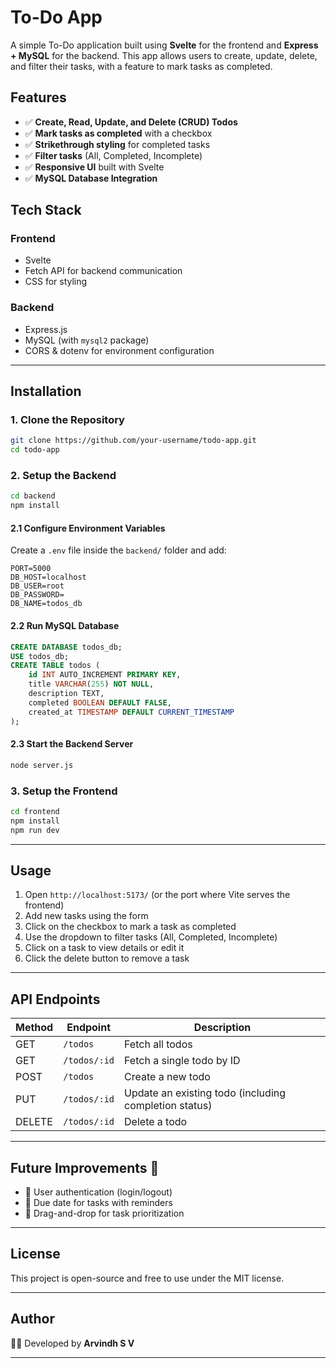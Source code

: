 # To-Do App

A simple To-Do application built using **Svelte** for the frontend and **Express + MySQL** for the backend. This app allows users to create, update, delete, and filter their tasks, with a feature to mark tasks as completed.

## Features

- ✅ **Create, Read, Update, and Delete (CRUD) Todos**
- ✅ **Mark tasks as completed** with a checkbox
- ✅ **Strikethrough styling** for completed tasks
- ✅ **Filter tasks** (All, Completed, Incomplete)
- ✅ **Responsive UI** built with Svelte
- ✅ **MySQL Database Integration**

## Tech Stack

### **Frontend**
- Svelte
- Fetch API for backend communication
- CSS for styling

### **Backend**
- Express.js
- MySQL (with `mysql2` package)
- CORS & dotenv for environment configuration

---

## Installation

### **1. Clone the Repository**
```bash
git clone https://github.com/your-username/todo-app.git
cd todo-app
```

### **2. Setup the Backend**
```bash
cd backend
npm install
```

#### **2.1 Configure Environment Variables**
Create a `.env` file inside the `backend/` folder and add:
```
PORT=5000
DB_HOST=localhost
DB_USER=root
DB_PASSWORD=
DB_NAME=todos_db
```

#### **2.2 Run MySQL Database**
```sql
CREATE DATABASE todos_db;
USE todos_db;
CREATE TABLE todos (
    id INT AUTO_INCREMENT PRIMARY KEY,
    title VARCHAR(255) NOT NULL,
    description TEXT,
    completed BOOLEAN DEFAULT FALSE,
    created_at TIMESTAMP DEFAULT CURRENT_TIMESTAMP
);
```

#### **2.3 Start the Backend Server**
```bash
node server.js
```

### **3. Setup the Frontend**
```bash
cd frontend
npm install
npm run dev
```

---

## Usage

1. Open `http://localhost:5173/` (or the port where Vite serves the frontend)
2. Add new tasks using the form
3. Click on the checkbox to mark a task as completed
4. Use the dropdown to filter tasks (All, Completed, Incomplete)
5. Click on a task to view details or edit it
6. Click the delete button to remove a task

---

## API Endpoints

| Method | Endpoint      | Description |
|--------|-------------|-------------|
| GET    | `/todos`     | Fetch all todos |
| GET    | `/todos/:id` | Fetch a single todo by ID |
| POST   | `/todos`     | Create a new todo |
| PUT    | `/todos/:id` | Update an existing todo (including completion status) |
| DELETE | `/todos/:id` | Delete a todo |

---

## Future Improvements 🚀
- 🔹 User authentication (login/logout)
- 🔹 Due date for tasks with reminders
- 🔹 Drag-and-drop for task prioritization

---

## License
This project is open-source and free to use under the MIT license.

---

## Author
👨‍💻 Developed by **Arvindh S V**

---

